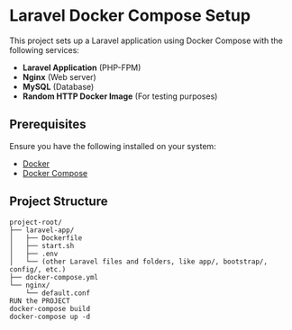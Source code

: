 # Laravel Docker Compose Setup

This project sets up a Laravel application using Docker Compose with the following services:

- **Laravel Application** (PHP-FPM)
- **Nginx** (Web server)
- **MySQL** (Database)
- **Random HTTP Docker Image** (For testing purposes)

## Prerequisites

Ensure you have the following installed on your system:

- [Docker](https://docs.docker.com/get-docker/)
- [Docker Compose](https://docs.docker.com/compose/install/)

## Project Structure

```plaintext
project-root/
├── laravel-app/
│   ├── Dockerfile
│   ├── start.sh
│   ├── .env
│   └── (other Laravel files and folders, like app/, bootstrap/, config/, etc.)
├── docker-compose.yml
└── nginx/
    └── default.conf
RUN the PROJECT
docker-compose build
docker-compose up -d
